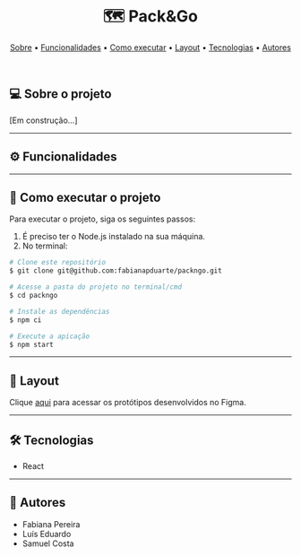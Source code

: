 <h1 align="center"> 
  🗺 Pack&Go
</h1>

<p align="center">
  <a href="#-sobre-o-projeto">Sobre</a> •
  <a href="#-funcionalidades">Funcionalidades</a> •
  <a href="#-como-executar-o-projeto">Como executar</a> • 
  <a href="#-layout">Layout</a> • 
  <a href="#-tecnologias">Tecnologias</a> • 
  <a href="#-autores">Autores</a>
</p>

<br>

## 💻 Sobre o projeto

[Em construção...]

---

## ⚙ Funcionalidades

---

## 🚀 Como executar o projeto

Para executar o projeto, siga os seguintes passos:

1. É preciso ter o Node.js instalado na sua máquina.
2. No terminal:

```bash
# Clone este repositório
$ git clone git@github.com:fabianapduarte/packngo.git

# Acesse a pasta do projeto no terminal/cmd
$ cd packngo

# Instale as dependências
$ npm ci

# Execute a apicação
$ npm start
```

---

## 🎨 Layout

Clique [aqui](https://www.figma.com/design/ti62MlWQowmtZcukm6VTS8/Prot%C3%B3tipo---Web-1?node-id=0-1&t=A7I6wrcuJRl5mXgE-1) para acessar os protótipos desenvolvidos no Figma.

---

## 🛠 Tecnologias

- React

---

## 👥 Autores

- Fabiana Pereira
- Luís Eduardo
- Samuel Costa
